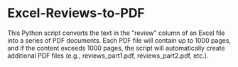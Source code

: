 # Excel-Reviews-to-PDF
This Python script converts the text in the "review" column of an Excel file into a series of PDF documents. Each PDF file will contain up to 1000 pages, and if the content exceeds 1000 pages, the script will automatically create additional PDF files (e.g., reviews_part1.pdf, reviews_part2.pdf, etc.).
